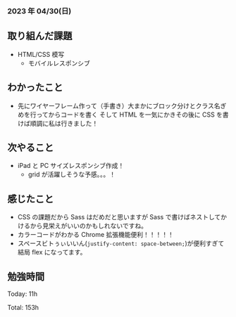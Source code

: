 ### 2023 年 04/30(日)

## 取り組んだ課題

- HTML/CSS 模写
  - モバイルレスポンシブ

## わかったこと

- 先にワイヤーフレーム作って（手書き）大まかにブロック分けとクラス名ぎめを行ってからコードを書く
  そして HTML を一気にかきその後に CSS を書けば順調に私は行きました！

## 次やること

- iPad と PC サイズレスポンシブ作成！
  - grid が活躍しそうな予感。。。！

## 感じたこと

- CSS の課題だから Sass はだめだと思いますが Sass で書けばネストしてかけるから見栄えがいいのかもしれないですね。
- カラーコードがわかる Chrome 拡張機能便利！！！！！
- スペースビトぅぃいいん(`justify-content: space-between;`)が便利すぎて結局 flex になってます。

## 勉強時間

Today: 11h

Total: 153h
